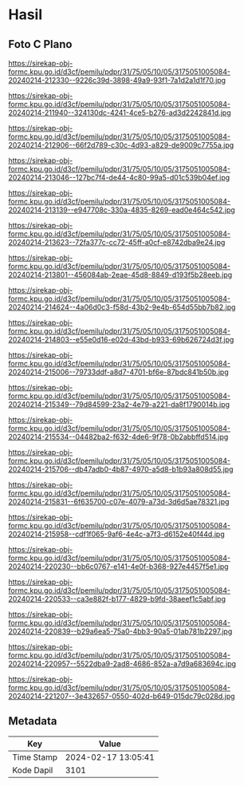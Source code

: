 # Hasil

## Foto C Plano

https://sirekap-obj-formc.kpu.go.id/d3cf/pemilu/pdpr/31/75/05/10/05/3175051005084-20240214-212330--9226c39d-3898-49a9-93f1-7a1d2a1d1f70.jpg

https://sirekap-obj-formc.kpu.go.id/d3cf/pemilu/pdpr/31/75/05/10/05/3175051005084-20240214-211940--324130dc-4241-4ce5-b276-ad3d2242841d.jpg

https://sirekap-obj-formc.kpu.go.id/d3cf/pemilu/pdpr/31/75/05/10/05/3175051005084-20240214-212906--66f2d789-c30c-4d93-a829-de9009c7755a.jpg

https://sirekap-obj-formc.kpu.go.id/d3cf/pemilu/pdpr/31/75/05/10/05/3175051005084-20240214-213046--127bc7f4-de44-4c80-99a5-d01c539b04ef.jpg

https://sirekap-obj-formc.kpu.go.id/d3cf/pemilu/pdpr/31/75/05/10/05/3175051005084-20240214-213139--e947708c-330a-4835-8269-ead0e464c542.jpg

https://sirekap-obj-formc.kpu.go.id/d3cf/pemilu/pdpr/31/75/05/10/05/3175051005084-20240214-213623--72fa377c-cc72-45ff-a0cf-e8742dba9e24.jpg

https://sirekap-obj-formc.kpu.go.id/d3cf/pemilu/pdpr/31/75/05/10/05/3175051005084-20240214-213801--456084ab-2eae-45d8-8849-d193f5b28eeb.jpg

https://sirekap-obj-formc.kpu.go.id/d3cf/pemilu/pdpr/31/75/05/10/05/3175051005084-20240214-214624--4a06d0c3-f58d-43b2-9e4b-654d55bb7b82.jpg

https://sirekap-obj-formc.kpu.go.id/d3cf/pemilu/pdpr/31/75/05/10/05/3175051005084-20240214-214803--e55e0d16-e02d-43bd-b933-69b626724d3f.jpg

https://sirekap-obj-formc.kpu.go.id/d3cf/pemilu/pdpr/31/75/05/10/05/3175051005084-20240214-215006--79733ddf-a8d7-4701-bf6e-87bdc841b50b.jpg

https://sirekap-obj-formc.kpu.go.id/d3cf/pemilu/pdpr/31/75/05/10/05/3175051005084-20240214-215349--79d84599-23a2-4e79-a221-da8f1790014b.jpg

https://sirekap-obj-formc.kpu.go.id/d3cf/pemilu/pdpr/31/75/05/10/05/3175051005084-20240214-215534--04482ba2-f632-4de6-9f78-0b2abbffd514.jpg

https://sirekap-obj-formc.kpu.go.id/d3cf/pemilu/pdpr/31/75/05/10/05/3175051005084-20240214-215706--db47adb0-4b87-4970-a5d8-b1b93a808d55.jpg

https://sirekap-obj-formc.kpu.go.id/d3cf/pemilu/pdpr/31/75/05/10/05/3175051005084-20240214-215831--6f635700-c07e-4079-a73d-3d6d5ae78321.jpg

https://sirekap-obj-formc.kpu.go.id/d3cf/pemilu/pdpr/31/75/05/10/05/3175051005084-20240214-215958--cdf1f065-9af6-4e4c-a7f3-d6152e40f44d.jpg

https://sirekap-obj-formc.kpu.go.id/d3cf/pemilu/pdpr/31/75/05/10/05/3175051005084-20240214-220230--bb6c0767-e141-4e0f-b368-927e4457f5e1.jpg

https://sirekap-obj-formc.kpu.go.id/d3cf/pemilu/pdpr/31/75/05/10/05/3175051005084-20240214-220533--ca3e882f-b177-4829-b9fd-38aeef1c5abf.jpg

https://sirekap-obj-formc.kpu.go.id/d3cf/pemilu/pdpr/31/75/05/10/05/3175051005084-20240214-220839--b29a6ea5-75a0-4bb3-90a5-01ab781b2297.jpg

https://sirekap-obj-formc.kpu.go.id/d3cf/pemilu/pdpr/31/75/05/10/05/3175051005084-20240214-220957--5522dba9-2ad8-4686-852a-a7d9a683694c.jpg

https://sirekap-obj-formc.kpu.go.id/d3cf/pemilu/pdpr/31/75/05/10/05/3175051005084-20240214-221207--3e432657-0550-402d-b649-015dc79c028d.jpg


## Metadata

| Key        | Value               |
| ---------- | ------------------- |
| Time Stamp | 2024-02-17 13:05:41 |
| Kode Dapil | 3101                |



